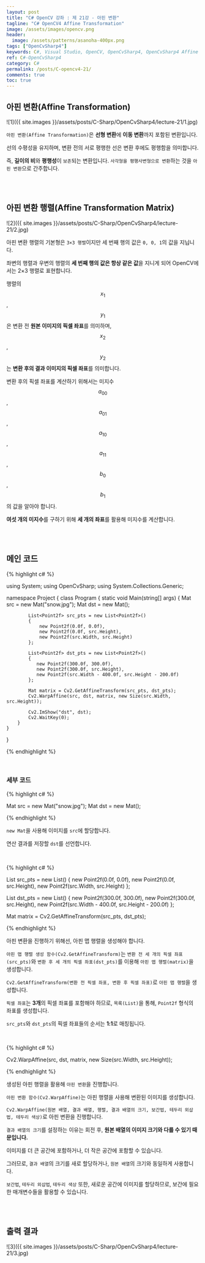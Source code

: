 ```yaml
---
layout: post
title: "C# OpenCV 강좌 : 제 21강 - 아핀 변환"
tagline: "C# OpenCV4 Affine Transformation"
image: /assets/images/opencv.png
header:
  image: /assets/patterns/asanoha-400px.png
tags: ["OpenCvSharp4"]
keywords: C#, Visual Studio, OpenCV, OpenCvSharp4, OpenCvSharp4 Affine Transformation, OpenCvSharp4 GetRotationMatrix2D, OpenCvSharp4 GetAffineTransform, OpenCvSharp4 WarpAffine
ref: C#-OpenCvSharp4
category: C#
permalink: /posts/C-opencv4-21/
comments: true
toc: true
---
```


## 아핀 변환(Affine Transformation)

![1]({{ site.images }}/assets/posts/C-Sharp/OpenCvSharp4/lecture-21/1.jpg)

`아핀 변환(Affine Transformation)`은 **선형 변환**에 **이동 변환**까지 포함된 변환입니다.

선의 수평성을 유지하며, 변환 전의 서로 평행한 선은 변환 후에도 평행함을 의미합니다.

즉, **길이의 비**와 **평행성**이 `보존`되는 변환입니다. `사각형을 평행사변형으로 변환`하는 것을 `아핀 변환`으로 간주합니다.

<br>
<br>

## 아핀 변환 행렬(Affine Transformation Matrix)

![2]({{ site.images }}/assets/posts/C-Sharp/OpenCvSharp4/lecture-21/2.jpg)

아핀 변환 행렬의 기본형은 `3×3 행렬`이지만 세 번째 행의 값은 `0, 0, 1`의 값을 지닙니다.

좌변의 행렬과 우변의 행렬의 **세 번째 행의 값은 항상 같은 값**을 지니게 되어 OpenCV에서는 2×3 행렬로 표현합니다.

행렬의 $$ x_1 $$, $$ y_1 $$은 변환 전 **원본 이미지의 픽셀 좌표**를 의미하며, $$ x_2 $$, $$ y_2 $$는 **변환 후의 결과 이미지의 픽셀 좌표**를 의미합니다.

변환 후의 픽셀 좌표를 계산하기 위해서는 미지수 $$ a_{00} $$, $$ a_{01} $$, $$ a_{10} $$, $$ a_{11} $$, $$ b_0 $$, $$ b_1 $$의 값을 알아야 합니다.

**여섯 개의 미지수**를 구하기 위해 **세 개의 좌표**를 활용해 미지수를 계산합니다. 

<br>
<br>

## 메인 코드

{% highlight c# %}

using System;
using OpenCvSharp;
using System.Collections.Generic;

namespace Project
{
    class Program
    {
        static void Main(string[] args)
        {
            Mat src = new Mat("snow.jpg");
            Mat dst = new Mat();

            List<Point2f> src_pts = new List<Point2f>()
            {
                new Point2f(0.0f, 0.0f),
                new Point2f(0.0f, src.Height),
                new Point2f(src.Width, src.Height)
            };

            List<Point2f> dst_pts = new List<Point2f>()
            {
               new Point2f(300.0f, 300.0f),
               new Point2f(300.0f, src.Height),
               new Point2f(src.Width - 400.0f, src.Height - 200.0f)
            };

            Mat matrix = Cv2.GetAffineTransform(src_pts, dst_pts);
            Cv2.WarpAffine(src, dst, matrix, new Size(src.Width, src.Height));

            Cv2.ImShow("dst", dst);
            Cv2.WaitKey(0);
        }   
    }
}

{% endhighlight %}

<br>

### 세부 코드

{% highlight c# %}

Mat src = new Mat("snow.jpg");
Mat dst = new Mat();

{% endhighlight %}

`new Mat`을 사용해 이미지를 `src`에 할당합니다.

연산 결과를 저장할 `dst`를 선언합니다.

<br>

{% highlight c# %}

List<Point2f> src_pts = new List<Point2f>()
{
    new Point2f(0.0f, 0.0f),
    new Point2f(0.0f, src.Height),
    new Point2f(src.Width, src.Height)
};

List<Point2f> dst_pts = new List<Point2f>()
{
    new Point2f(300.0f, 300.0f),
    new Point2f(300.0f, src.Height),
    new Point2f(src.Width - 400.0f, src.Height - 200.0f)
};

Mat matrix = Cv2.GetAffineTransform(src_pts, dst_pts);

{% endhighlight %}

아핀 변환을 진행하기 위해선, 아핀 맵 행렬을 생성해야 합니다.

`아핀 맵 행렬 생성 함수(Cv2.GetAffineTransform)`는 `변환 전 세 개의 픽셀 좌표(src_pts)`와 `변환 후 세 개의 픽셀 좌표(dst_pts)`를 이용해 `아핀 맵 행렬(matrix)`을 생성합니다.

`Cv2.GetAffineTransform(변환 전 픽셀 좌표, 변환 후 픽셀 좌표)`로 `아핀 맵 행렬`을 생성합니다.

`픽셀 좌표`는 **3개**의 픽셀 좌표를 포함해야 하므로, `목록(List)`을 통해, `Point2f` 형식의 좌표를 생성합니다.

`src_pts`와 `dst_pts`의 픽셀 좌표들의 순서는 **1:1**로 매칭됩니다.

<br>

{% highlight c# %}

Cv2.WarpAffine(src, dst, matrix, new Size(src.Width, src.Height));

{% endhighlight %}

생성된 아핀 행렬을 활용해 `아핀 변환`을 진행합니다.

`아핀 변환 함수(Cv2.WarpAffine)`는 아핀 행렬을 사용해 변환된 이미지를 생성합니다.

`Cv2.WarpAffine(원본 배열, 결과 배열, 행렬, 결과 배열의 크기, 보간법, 테두리 외삽법, 테두리 색상)`로 아핀 변환을 진행합니다.

`결과 배열의 크기`를 설정하는 이유는 회전 후, **원본 배열의 이미지 크기와 다를 수 있기 때문입니다.**

이미지를 더 큰 공간에 포함하거나, 더 작은 공간에 포함할 수 있습니다.

그러므로, `결과 배열`의 크기를 새로 할당하거나, `원본 배열`의 크기와 동일하게 사용합니다.

`보간법`, `테두리 외삽법`, `테두리 색상` 또한, 새로운 공간에 이미지를 할당하므로, 보간에 필요한 매개변수들을 활용할 수 있습니다.

<br>
<br>

## 출력 결과

![3]({{ site.images }}/assets/posts/C-Sharp/OpenCvSharp4/lecture-21/3.jpg)
